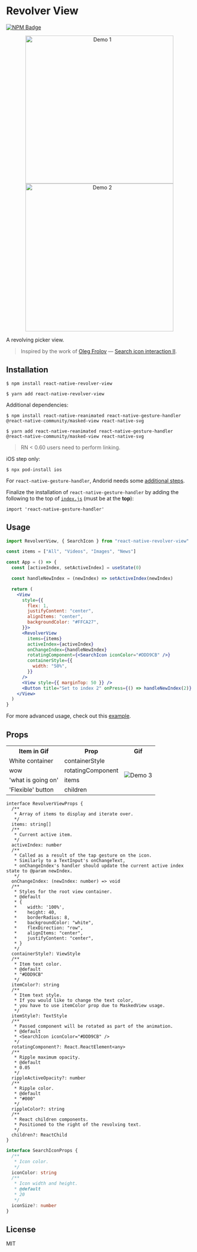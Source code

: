 # Revolver View

[![NPM Badge](https://img.shields.io/npm/v/react-native-revolver-view)](https://www.npmjs.com/package/react-native-revolver-view)

<p align="center" >
  <img
    width="400px"
    height="400px"
    src="https://github.com/osamaq/react-native-revolver-view/raw/master/docs/assets/semicircle.gif"
    alt="Demo 1"
  />
  <img
    width="400px"
    height="400px"
    src="https://github.com/osamaq/react-native-revolver-view/raw/master/docs/assets/input.gif"
    alt="Demo 2"
  />
</p>

A revolving picker view.

> Inspired by the work of [Oleg Frolov](https://dribbble.com/Volorf) — [Search icon interaction II](https://dribbble.com/shots/4638987-Search-icon-interaction-II).

## Installation

```
$ npm install react-native-revolver-view
```

```
$ yarn add react-native-revolver-view
```

Additional dependencies:

```
$ npm install react-native-reanimated react-native-gesture-handler @react-native-community/masked-view react-native-svg
```

```
$ yarn add react-native-reanimated react-native-gesture-handler @react-native-community/masked-view react-native-svg
```

> RN < 0.60 users need to perform linking.

iOS step only:

```
$ npx pod-install ios
```

For `react-native-gesture-handler`, Andorid needs some [additional steps](https://software-mansion.github.io/react-native-gesture-handler/docs/getting-started.html#android).

Finalize the installation of `react-native-gesture-handler` by adding the following to the top of [`index.js`](https://github.com/osamaq/react-native-revolver-view/blob/d036cef09770245633596301394b2b10a2500fb6/example/index.js#L1) (must be at the **top**):

`import 'react-native-gesture-handler'`

## Usage

```jsx
import RevolverView, { SearchIcon } from "react-native-revolver-view"

const items = ["All", "Videos", "Images", "News"]

const App = () => {
  const [activeIndex, setActiveIndex] = useState(0)

  const handleNewIndex = (newIndex) => setActiveIndex(newIndex)

  return (
    <View
      style={{
        flex: 1,
        justifyContent: "center",
        alignItems: "center",
        backgroundColor: "#FFCA27",
      }}>
      <RevolverView
        items={items}
        activeIndex={activeIndex}
        onChangeIndex={handleNewIndex}
        rotatingComponent={<SearchIcon iconColor="#DDD9CB" />}
        containerStyle={{
          width: "50%",
        }}
      />
      <View style={{ marginTop: 50 }} />
      <Button title="Set to index 2" onPress={() => handleNewIndex(2)} />
    </View>
  )
}
```

For more advanced usage, check out this [example](https://github.com/osamaq/react-native-revolver-view/blob/master/example/App.tsx).

## Props

<table>
  <tr>
    <th>Item in Gif</th>
    <th>Prop</th>
    <th>Gif</th>
  </tr>
  <tr>
    <td>White container</td>
    <td>containerStyle</td>
        <td
  rowspan="4"
  ><img src="https://github.com/osamaq/react-native-revolver-view/raw/master/docs/assets/wow.gif" title="Demo 3"></td>
  </tr>
  <tr>
    <td>wow</td>
    <td>rotatingComponent</td>
  </tr>
  <tr>
    <td>'what is going on'</td>
    <td>items</td>
  </tr>
  <tr>
    <td>'Flexible' button</td>
    <td>children</td>
  </tr>
</table>

```tsx
interface RevolverViewProps {
  /**
   * Array of items to display and iterate over.
   */
  items: string[]
  /**
   * Current active item.
   */
  activeIndex: number
  /**
   * Called as a result of the tap gesture on the icon.
   * Similarly to a TextInput's onChangeText,
   * onChangeIndex's handler should update the current active index state to @param newIndex.
   */
  onChangeIndex: (newIndex: number) => void
  /**
   * Styles for the root view container.
   * @default
   * {
   *    width: '100%',
   *    height: 40,
   *    borderRadius: 8,
   *    backgroundColor: "white",
   *    flexDirection: "row",
   *    alignItems: "center",
   *    justifyContent: "center",
   * }
   */
  containerStyle?: ViewStyle
  /**
   * Item text color.
   * @default
   * "#DDD9CB"
   */
  itemColor?: string
  /**
   * Item text style.
   * If you would like to change the text color,
   * you have to use itemColor prop due to MaskedView usage.
   */
  itemStyle?: TextStyle
  /**
   * Passed component will be rotated as part of the animation.
   * @default
   * <SearchIcon iconColor="#DDD9CB" />
   */
  rotatingComponent?: React.ReactElement<any>
  /**
   * Ripple maximum opacity.
   * @default
   * 0.05
   */
  rippleActiveOpacity?: number
  /**
   * Ripple color.
   * @default
   * "#000"
   */
  rippleColor?: string
  /**
   * React children components.
   * Positioned to the right of the revolving text.
   */
  children?: ReactChild
}
```

```ts
interface SearchIconProps {
  /**
   * Icon color.
   */
  iconColor: string
  /**
   * Icon width and height.
   * @default
   * 20
   */
  iconSize?: number
}
```

## License

MIT
